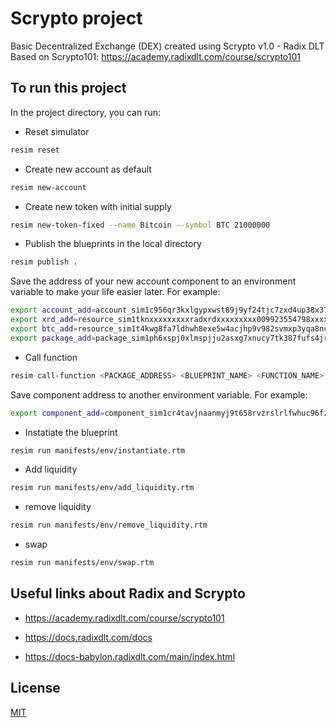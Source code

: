 # Scrypto project

Basic Decentralized Exchange (DEX) created using Scrypto v1.0 - Radix DLT
Based on Scrypto101: https://academy.radixdlt.com/course/scrypto101

## To run this project

In the project directory, you can run:

- Reset simulator
``` bash 
resim reset 
```

- Create new account as default
``` bash
resim new-account
```

- Create new token with initial supply
```bash
resim new-token-fixed --name Bitcoin --symbol BTC 21000000
```

- Publish the blueprints in the local directory
``` bash
resim publish .
```

Save the address of your new account component to an environment variable to make your life easier later. For example:

``` bash
export account_add=account_sim1c956qr3kxlgypxwst89j9yf24tjc7zxd4up38x37zr6q4jxdx9rhma
export xrd_add=resource_sim1tknxxxxxxxxxradxrdxxxxxxxxx009923554798xxxxxxxxxakj8n3
export btc_add=resource_sim1t4kwg8fa7ldhwh8exe5w4acjhp9v982svmxp3yqa8ncruad4pf6m22
export package_add=package_sim1ph6xspj0xlmspjju2asxg7xnucy7tk387fufs4jrfwsvt85wvqf70a
```

- Call function
``` bash
resim call-function <PACKAGE_ADDRESS> <BLUEPRINT_NAME> <FUNCTION_NAME>
```

Save component address to another environment variable. For example:
``` bash
export component_add=component_sim1cr4tavjnaanmyj9t658rvzrslrlfwhuc96fzj4mnj2c8xnuzenqnzf
```

- Instatiate the blueprint

``` bash
resim run manifests/env/instantiate.rtm
```

- Add liquidity

``` bash
resim run manifests/env/add_liquidity.rtm
```

- remove liquidity

``` bash
resim run manifests/env/remove_liquidity.rtm
```

- swap

``` bash
resim run manifests/env/swap.rtm
```


## Useful links about Radix and Scrypto

- https://academy.radixdlt.com/course/scrypto101

- https://docs.radixdlt.com/docs

- https://docs-babylon.radixdlt.com/main/index.html

## License

[MIT](https://choosealicense.com/licenses/mit/)

